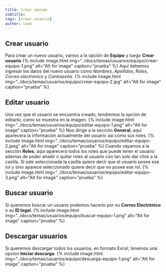 ```yaml
---
title: Crear equipo
subtitle: 
tags: [crear_usuario]
author: ivan
---
```


## Crear usuario
Para crear un nuevo usuario, vamos a la opción de **Equipo** y luego **Crear usuario**
{% include image.html img="../docs/temas/usuarios/equipo/crear-equipo-1.png" alt="Alt for image" caption="prueba" %}
Aqui debemos ingresar los datos del nuevo usuario como *Nombres*, *Apellidos*, *Roles*, *Correo electrónico* y *Contraseña*.
{% include image.html img="../docs/temas/usuarios/equipo/crear-equipo-2.jpg" alt="Alt for image" caption="prueba" %}

## Editar usuario
Una vez que el usuario se encuentra creado, tendremos la opción de editarlo, como se muestra en la imágen.
{% include image.html img="../docs/temas/usuarios/equipo/editar-equipo-1.png" alt="Alt for image" caption="prueba" %}
Nos dirige a la sección **General**, aqui aparecera la información actualmente del usuario asi como sus roles.
{% include image.html img="../docs/temas/usuarios/equipo/editar-equipo-2.jpeg" alt="Alt for image" caption="prueba" %}
Cuando vayamos a la sección **Roles**, aqui aparecera todos los roles que puede tener el usuario 
ademas de poder añadir o quitar roles al usuario con tan solo dar click a la casilla. Si sale 
seleccionada la casilla quiere decir que el usuario posee ese rol y sino aparece seleccionado quiere 
decir que no posee ese rol.
{% include image.html img="../docs/temas/usuarios/equipo/editar-equipo-3.png" alt="Alt for image" caption="prueba" %}

## Buscar usuario
Si queremos buscar un usuario podemos hacerlo por su **Correo Electrónico** o su **ID legal**.
{% include image.html img="../docs/temas/usuarios/equipo/buscar-equipo-1.png" alt="Alt for image" caption="prueba" %}

## Descargar usuarios
Si queremos descargar todos los usuarios, en formato Excel, tenemos una opcion **Iniciar descarga**.
{% include image.html img="../docs/temas/usuarios/equipo/descarga-equipo-1.png" alt="Alt for image" caption="prueba" %}


